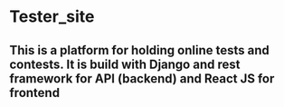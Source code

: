 # Tester_site
## This is a platform for holding online tests and contests. It is build with Django and rest framework for API (backend) and React JS for frontend
